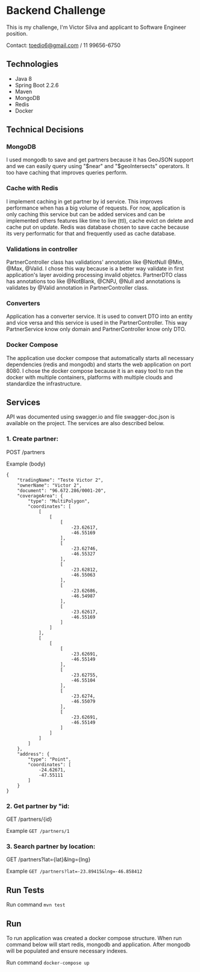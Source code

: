 # Backend Challenge
This is my challenge, I'm Victor Silva and applicant to Software Engineer position.

Contact: toedio6@gmail.com / 11 99656-6750

## Technologies
- Java 8
- Spring Boot 2.2.6
- Maven
- MongoDB
- Redis
- Docker

## Technical Decisions
### MongoDB
I used mongodb to save and get partners because it has GeoJSON support and we can easily query using "$near" and "$geoIntersects" operators. It too have caching that improves queries perform.

### Cache with Redis
I implement caching in get partner by id service. This improves performance when has a big volume of requests. For now, application is only caching this service but can be added services and can be implemented others features like time to live (ttl), cache evict on delete and cache put on update. Redis was database chosen to save cache because its very performatic for that and frequently used as cache database.

### Validations in controller
PartnerController class has validations' annotation like @NotNull @Min, @Max, @Valid. I chose this way because is a better way validate in first application's layer avoiding processing invalid objetcs. PartnerDTO class has annotations too like @NotBlank, @CNPJ, @Null and annotations is validates by @Valid annotation in PartnerController class.

### Converters
Application has a converter service. It is used to convert DTO into an entity and vice versa and this service is used in the PartnerController. This way PartnerService know only domain and PartnerController know only DTO.

### Docker Compose
The application use docker compose that automatically starts all necessary dependencies (redis and mongodb) and starts the web application on port 8080. I chose the docker compose because it is an easy tool to run the docker with multiple containers, platforms with multiple clouds and standardize the infrastructure.

## Services
API was documented using swagger.io and file swagger-doc.json is available on the project. The services are also described below.

### 1. Create partner:
POST /partners

Example (body)
```
{
    "tradingName": "Teste Victor 2",
    "ownerName": "Victor 2",
    "document": "96.672.286/0001-20",
    "coverageArea": {
        "type": "MultiPolygon",
        "coordinates": [
            [
                [
                    [
                        -23.62617,
                        -46.55169
                    ],
                    [
                        -23.62746,
                        -46.55327
                    ],
                    [
                        -23.62812,
                        -46.55063
                    ],
                    [
                        -23.62686,
                        -46.54987
                    ],
                    [
                        -23.62617,
                        -46.55169
                    ]
                ]
            ],
            [
                [
                    [
                        -23.62691,
                        -46.55149
                    ],
                    [
                        -23.62755,
                        -46.55104
                    ],
                    [
                        -23.6274,
                        -46.55079
                    ],
                    [
                        -23.62691,
                        -46.55149
                    ]
                ]
            ]
        ]
    },
    "address": {
        "type": "Point",
        "coordinates": [
            -24.62671,
            -47.55111
        ]
    }
}
```

### 2. Get partner by "id:
GET /partners/{id}

Example ```GET /partners/1```

### 3. Search partner by location:
GET /partners?lat={lat}&lng={lng}

Example ```GET /partners?lat=-23.89415&lng=-46.858412```
    
## Run Tests
Run command ```mvn test```

## Run
To run application was created a docker compose structure. When run command below will start redis, mongodb and application. After mongodb will be populated and ensure necessary indexes.

Run command ```docker-compose up```